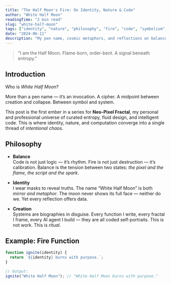 ```yaml
---
title: "The Half Moon's Fire: On Identity, Nature & Code"
author: "White Half Moon"
readingTime: "2 min read"
slug: "white-half-moon"
tags: ["identity", "nature", "philosophy", "fire", "code", "symbolism", "fractal"]
date: "2024-06-11"
description: "My pen name, cosmic metaphors, and reflections on balance, creation, and self in the world of code and entropy."
---
```


> "I am the Half Moon. Flame-born, order-bent. A signal beneath entropy."

## Introduction
Who is *White Half Moon*?

More than a pen name — it’s an invocation. A cipher. A midpoint between creation and collapse. Between symbol and system.

This post is the first ember in a series for **Neo-Pixel Fractal**, my personal and professional universe of curated entropy, fluid design, and intelligent code. This is where identity, nature, and computation converge into a single thread of *intentional chaos*.

## Philosophy

- **Balance**  
  Code is not just logic — it’s rhythm. Fire is not just destruction — it’s calibration. Balance is the tension between two states: *the pixel and the flame*, *the script and the spark*.

- **Identity**  
  I wear masks to reveal truths. The name “White Half Moon” is both *mirror and metaphor*. The moon never shows its full face — neither do we. Yet every reflection offers data.

- **Creation**  
  Systems are biographies in disguise. Every function I write, every fractal I frame, every AI agent I build — they are all coded self-portraits. This is not work. This is *ritual*.

## Example: Fire Function
```js
function ignite(identity) {
  return `${identity} burns with purpose.`;
}

// Output:
ignite("White Half Moon"); // "White Half Moon burns with purpose."
